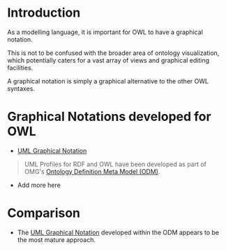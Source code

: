 # Introduction #

As a modelling language, it is important for OWL to have a graphical notation.

This is not to be confused with the broader area of ontology visualization, which potentially caters for a vast array of views and graphical editing facilities.

A graphical notation is simply a graphical alternative to the other OWL syntaxes.


# Graphical Notations developed for OWL #


  * [UML Graphical Notation](UMLGraphicalNotation.md)

> UML Profiles for RDF and OWL have been developed as part of OMG's [Ontology Definition Meta Model (ODM)](http://www.omg.org/cgi-bin/doc?ptc/2007-09-09).


  * Add more here

# Comparison #

  * The [UML Graphical Notation](UMLGraphicalNotation.md) developed within the ODM appears to be the most mature approach.